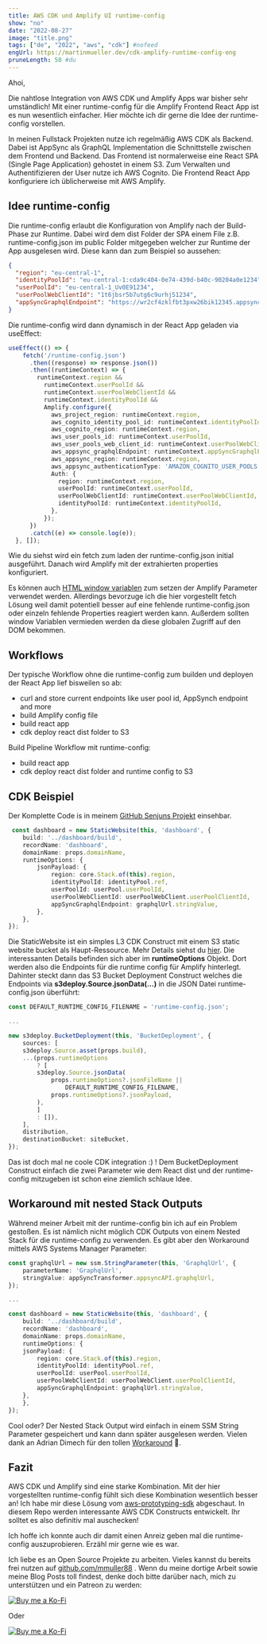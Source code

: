 ```yaml
---
title: AWS CDK und Amplify UI runtime-config
show: "no"
date: "2022-08-27"
image: "title.png"
tags: ["de", "2022", "aws", "cdk"] #nofeed
engUrl: https://martinmueller.dev/cdk-amplify-runtime-config-eng
pruneLength: 50 #du
---
```


Ahoi,

Die nahtlose Integration von AWS CDK und Amplify Apps war bisher sehr umständlich! Mit einer runtime-config für die Amplify Frontend React App ist es nun wesentlich einfacher. Hier möchte ich dir gerne die Idee der runtime-config vorstellen.

In meinen Fullstack Projekten nutze ich regelmäßig AWS CDK als Backend. Dabei ist AppSync als GraphQL Implementation die Schnittstelle zwischen dem Frontend und Backend. Das Frontend ist normalerweise eine React SPA (Single Page Application) gehostet in einem S3. Zum Verwalten und Authentifizieren der User nutze ich AWS Cognito. Die Frontend React App konfiguriere ich üblicherweise mit AWS Amplify.

## Idee runtime-config

Die runtime-config erlaubt die Konfiguration von Amplify nach der Build-Phase zur Runtime. Dabei wird dem dist Folder der SPA einem File z.B. runtime-config.json im public Folder mitgegeben welcher zur Runtime der App ausgelesen wird. Diese kann dan zum Beispiel so aussehen:

```json
{
  "region": "eu-central-1",
  "identityPoolId": "eu-central-1:cda9c404-0e74-439d-b40c-90204a0e1234",
  "userPoolId": "eu-central-1_Uv0E91234",
  "userPoolWebClientId": "1t6jbsr5b7utg6c9urhj51234",
  "appSyncGraphqlEndpoint": "https://wr2cf4zklfbt3pxw26bik12345.appsync-api.eu-central-1.amazonaws.com/graphql"
}
```

Die runtime-config wird dann dynamisch in der React App geladen via useEffect:

```ts
useEffect(() => {
    fetch('/runtime-config.json')
      .then((response) => response.json())
      .then((runtimeContext) => {
        runtimeContext.region &&
          runtimeContext.userPoolId &&
          runtimeContext.userPoolWebClientId &&
          runtimeContext.identityPoolId &&
          Amplify.configure({
            aws_project_region: runtimeContext.region,
            aws_cognito_identity_pool_id: runtimeContext.identityPoolId,
            aws_cognito_region: runtimeContext.region,
            aws_user_pools_id: runtimeContext.userPoolId,
            aws_user_pools_web_client_id: runtimeContext.userPoolWebClientId,
            aws_appsync_graphqlEndpoint: runtimeContext.appSyncGraphqlEndpoint,
            aws_appsync_region: runtimeContext.region,
            aws_appsync_authenticationType: 'AMAZON_COGNITO_USER_POOLS',
            Auth: {
              region: runtimeContext.region,
              userPoolId: runtimeContext.userPoolId,
              userPoolWebClientId: runtimeContext.userPoolWebClientId,
              identityPoolId: runtimeContext.identityPoolId,
            },
          });
      })
      .catch((e) => console.log(e));
  }, []);
```

Wie du siehst wird ein fetch zum laden der runtime-config.json initial ausgeführt. Danach wird Amplify mit der extrahierten properties konfiguriert.

Es können auch [HTML window variablen]() zum setzen der Amplify Parameter verwendet werden. Allerdings bevorzuge ich die hier vorgestellt fetch Lösung weil damit potentiell besser auf eine fehlende runtime-config.json oder einzeln fehlende Properties reagiert werden kann. Außerdem sollten window Variablen vermieden werden da diese globalen Zugriff auf den DOM bekommen.

## Workflows

Der typische Workflow ohne die runtime-config zum builden und deployen der React App lief bisweilen so ab:

* curl and store current endpoints like user pool id, AppSynch endpoint and more
* build Amplify config file
* build react app
* cdk deploy react dist folder to S3

Build Pipeline Workflow mit runtime-config:

* build react app
* cdk deploy react dist folder and runtime config to S3

## CDK Beispiel

Der Komplette Code is in meinem [GitHub Senjuns Projekt](https://github.com/senjuns/senjuns/blob/main/backend/src/dashboard-stack.ts) einsehbar.

```ts
 const dashboard = new StaticWebsite(this, 'dashboard', {
    build: '../dashboard/build',
    recordName: 'dashboard',
    domainName: props.domainName,
    runtimeOptions: {
        jsonPayload: {
            region: core.Stack.of(this).region,
            identityPoolId: identityPool.ref,
            userPoolId: userPool.userPoolId,
            userPoolWebClientId: userPoolWebClient.userPoolClientId,
            appSyncGraphqlEndpoint: graphqlUrl.stringValue,
        },
    },
});
```

Die StaticWebsite ist ein simples L3 CDK Construct mit einem S3 static website bucket als Haupt-Ressource. Mehr Details siehst du [hier](https://github.com/senjuns/senjuns/blob/main/backend/src/construcs/static-website.ts). Die interessanten Details befinden sich aber im **runtimeOptions** Objekt. Dort werden also die Endpoints für die runtime config für Amplify hinterlegt. Dahinter steckt dann das S3 Bucket Deployment Construct welches die Endpoints via **s3deploy.Source.jsonData(...)** in die JSON Datei runtime-config.json überführt:

```ts
const DEFAULT_RUNTIME_CONFIG_FILENAME = 'runtime-config.json';

...

new s3deploy.BucketDeployment(this, 'BucketDeployment', {
    sources: [
    s3deploy.Source.asset(props.build),
    ...(props.runtimeOptions
        ? [
        s3deploy.Source.jsonData(
            props.runtimeOptions?.jsonFileName ||
                DEFAULT_RUNTIME_CONFIG_FILENAME,
            props.runtimeOptions?.jsonPayload,
        ),
        ]
        : []),
    ],
    distribution,
    destinationBucket: siteBucket,
});
```

Das ist doch mal ne coole CDK integration :) ! Dem BucketDeployment Construct einfach die zwei Parameter wie dem React dist und der runtime-config mitzugeben ist schon eine ziemlich schlaue Idee.

## Workaround mit nested Stack Outputs

Während meiner Arbeit mit der runtime-config bin ich auf ein Problem gestoßen. Es ist nämlich nicht möglich CDK Outputs von einem Nested Stack für die runtime-config zu verwenden. Es gibt aber den Workaround mittels AWS Systems Manager Parameter:

```ts
const graphqlUrl = new ssm.StringParameter(this, 'GraphqlUrl', {
    parameterName: 'GraphqlUrl',
    stringValue: appSyncTransformer.appsyncAPI.graphqlUrl,
});

...

const dashboard = new StaticWebsite(this, 'dashboard', {
    build: '../dashboard/build',
    recordName: 'dashboard',
    domainName: props.domainName,
    runtimeOptions: {
    jsonPayload: {
        region: core.Stack.of(this).region,
        identityPoolId: identityPool.ref,
        userPoolId: userPool.userPoolId,
        userPoolWebClientId: userPoolWebClient.userPoolClientId,
        appSyncGraphqlEndpoint: graphqlUrl.stringValue,
    },
    },
});
```

Cool oder? Der Nested Stack Output wird einfach in einem SSM String Parameter gespeichert und kann dann später ausgelesen werden. Vielen dank an Adrian Dimech für den tollen [Workaround](https://github.com/aws/aws-prototyping-sdk/issues/84) 🙏.

## Fazit

AWS CDK und Amplify sind eine starke Kombination. Mit der hier vorgestellten runtime-config fühlt sich diese Kombination wesentlich besser an! Ich habe mir diese Lösung vom [aws-prototyping-sdk](https://github.com/aws/aws-prototyping-sdk) abgeschaut. In diesem Repo werden interessante AWS CDK Constructs entwickelt. Ihr solltet es also definitiv mal auschecken!

Ich hoffe ich konnte auch dir damit einen Anreiz geben mal die runtime-config auszuprobieren. Erzähl mir gerne wie es war.

Ich liebe es an Open Source Projekte zu arbeiten. Vieles kannst du bereits frei nutzen auf [github.com/mmuller88](https://github.com/mmuller88) . Wenn du meine dortige Arbeit sowie meine Blog Posts toll findest, denke doch bitte darüber nach, mich zu unterstützen und ein Patreon zu werden:

[![Buy me a Ko-Fi](https://storage.ko-fi.com/cdn/useruploads/png_d554a01f-60f0-4969-94d1-7b69f3e28c2fcover.jpg?v=69a332f2-b808-4369-8ba3-dae0d1100dd4)](https://ko-fi.com/T6T1BR59W)

Oder

[![Buy me a Ko-Fi](https://theastrologypodcast.com/wp-content/uploads/2015/06/become-my-patron-05.jpg)](https://www.patreon.com/bePatron?u=29010217)
